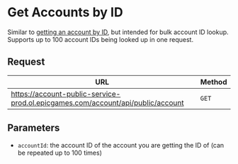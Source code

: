 # Get Accounts by ID
Similar to [getting an account by ID](https://github.com/MixV2/EpicResearch/blob/master/docs/account/endpoints/get_account_by_id.md), but intended for bulk account ID lookup. Supports up to 100 account IDs being looked up in one request.

## Request
| URL | Method |
| - | - |
| https://account-public-service-prod.ol.epicgames.com/account/api/public/account | `GET` |

## Parameters
- `accountId`: the account ID of the account you are getting the ID of (can be repeated up to 100 times)
